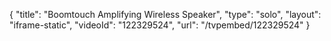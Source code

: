 {
    "title": "Boomtouch Amplifying Wireless Speaker",
    "type": "solo",
    "layout": "iframe-static",
    "videoId": "122329524",
    "url": "\/tvpembed\/122329524"
}